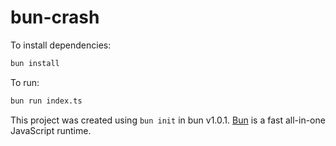 # bun-crash

To install dependencies:

```bash
bun install
```

To run:

```bash
bun run index.ts
```

This project was created using `bun init` in bun v1.0.1. [Bun](https://bun.sh) is a fast all-in-one JavaScript runtime.
